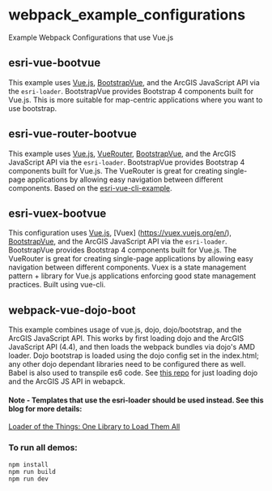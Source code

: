 # webpack_example_configurations
Example Webpack Configurations that use Vue.js

## esri-vue-bootvue
This example uses [Vue.js](https://vuejs.org), [BootstrapVue](https://bootstrap-vue.js.org), and the ArcGIS JavaScript API via the `esri-loader`.  BootstrapVue provides Bootstrap 4 components built for Vue.js.  This is more suitable for map-centric applications where you want to use bootstrap.

## esri-vue-router-bootvue
This example uses [Vue.js](https://vuejs.org), [VueRouter](https://router.vuejs.org/en/), [BootstrapVue](https://bootstrap-vue.js.org), and the ArcGIS JavaScript API via the `esri-loader`.  BootstrapVue provides Bootstrap 4 components built for Vue.js.  The VueRouter is great for creating single-page applications by allowing easy navigation between different components.  Based on the [esri-vue-cli-example](https://github.com/tomwayson/esri-vue-cli-example).

## esri-vuex-bootvue
This configuration uses [Vue.js](https://vuejs.org), [Vuex] (https://vuex.vuejs.org/en/), [BootstrapVue](https://bootstrap-vue.js.org), and the ArcGIS JavaScript API via the `esri-loader`.  BootstrapVue provides Bootstrap 4 components built for Vue.js.  The VueRouter is great for creating single-page applications by allowing easy navigation between different components.  Vuex is a state management pattern + library for Vue.js applications enforcing good state management practices. Built using vue-cli. 

## webpack-vue-dojo-boot
This example combines usage of vue.js, dojo, dojo/bootstrap, and the ArcGIS JavaScript API.  This works by first loading dojo and the ArcGIS JavaScript API (4.4), and then loads the webpack bundles via dojo's AMD loader.  Dojo bootstrap is loaded using the dojo config set in the index.html; any other dojo dependant libraries need to be configured there as well. Babel is also used to transpile es6 code. See [this repo](https://github.com/tomwayson/esri-webpack-babel) for just loading dojo and the ArcGIS JS API in webapck.

#### Note - Templates that use the esri-loader should be used instead.  See this blog for more details:
[Loader of the Things: One Library to Load Them All](http://tomwayson.com/2018/01/05/loader-of-the-things-one-library-to-load-them-all/)

### To run all demos:
```
npm install
npm run build
npm run dev
```
